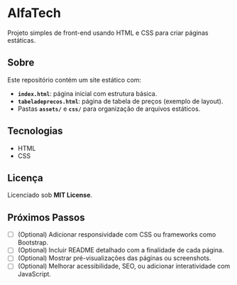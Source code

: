 # AlfaTech

Projeto simples de front-end usando HTML e CSS para criar páginas estáticas.

##  Sobre

Este repositório contém um site estático com:
- **`index.html`**: página inicial com estrutura básica.
- **`tabeladeprecos.html`**: página de tabela de preços (exemplo de layout).
- Pastas **`assets/`** e **`css/`** para organização de arquivos estáticos.

##  Tecnologias
- HTML
- CSS

##  Licença
Licenciado sob **MIT License**.

##  Próximos Passos
- [ ] \(Optional) Adicionar responsividade com CSS ou frameworks como Bootstrap.
- [ ] \(Optional) Incluir README detalhado com a finalidade de cada página.
- [ ] \(Optional) Mostrar pré-visualizações das páginas ou screenshots.
- [ ] \(Optional) Melhorar acessibilidade, SEO, ou adicionar interatividade com JavaScript.
